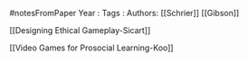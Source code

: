 #notesFromPaper
Year   :
Tags   :
Authors: [[Schrier]] [[Gibson]]

[[Designing Ethical Gameplay-Sicart]]

[[Video Games for Prosocial Learning-Koo]]
